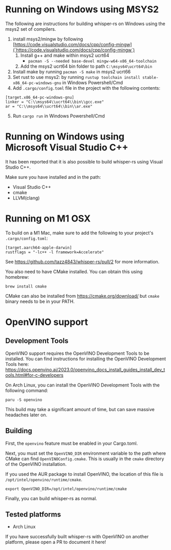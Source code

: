 
# Running on Windows using MSYS2

The following are instructions for building whisper-rs on Windows using the msys2 set of compilers. 

1. install msys2/mingw by following [https://code.visualstudio.com/docs/cpp/config-mingw](`https://code.visualstudio.com/docs/cpp/config-mingw`)
   1. Install g++ and make within msys2 ucrt64
      - `pacman -S --needed base-devel mingw-w64-x86_64-toolchain`
   2. Add the msys2 ucrt64 bin folder to path `C:\msys64\ucrt64\bin`
2. Install make by running `pacman -S make` in msys2 ucrt66
3. Set rust to use msys2: by running `rustup toolchain install stable-x86_64-pc-windows-gnu` in Windows Powershell/Cmd
4. Add `.cargo/config.toml` file in the project with the following contents: 
```
[target.x86_64-pc-windows-gnu]
linker = "C:\\msys64\\ucrt64\\bin\\gcc.exe"
ar = "C:\\msys64\\ucrt64\\bin\\ar.exe"
```
5. Run `cargo run`  in Windows Powershell/Cmd

# Running on Windows using Microsoft Visual Studio C++

It has been reported that it is also possible to build whisper-rs using Visual Studio C++.

Make sure you have installed and in the path:

- Visual Studio C++
- cmake
- LLVM(clang)

# Running on M1 OSX

To build on a M1 Mac, make sure to add the following to your project's `.cargo/config.toml`: 

```
[target.aarch64-apple-darwin]
rustflags = "-lc++ -l framework=Accelerate"
```

See https://github.com/tazz4843/whisper-rs/pull/2 for more information.

You also need to have CMake installed. You can obtain this using homebrew:

```
brew install cmake
```

CMake can also be installed from https://cmake.org/download/ but `cmake` binary needs to be in your PATH.

# OpenVINO support

## Development Tools
OpenVINO support requires the OpenVINO Development Tools to be installed. You can find
instructions for installing the OpenVINO Development Tools here:
https://docs.openvino.ai/2023.0/openvino_docs_install_guides_install_dev_tools.html#for-c-developers

On Arch Linux, you can install the OpenVINO Development Tools with the following command:
```
paru -S openvino
```
This build may take a significant amount of time, but can save massive headaches later on.

## Building
First, the `openvino` feature must be enabled in your Cargo.toml.

Next, you must set the `OpenVINO_DIR` environment variable to the path where CMake can find
`OpenVINOConfig.cmake`.
This is usually in the `cmake` directory of the OpenVINO installation.

If you used the AUR package to install OpenVINO, the location of this file is `/opt/intel/openvino/runtime/cmake`.

```
export OpenVINO_DIR=/opt/intel/openvino/runtime/cmake
```

Finally, you can build whisper-rs as normal.

## Tested platforms
- Arch Linux

If you have successfully built whisper-rs with OpenVINO on another platform, please open a PR to document it here!